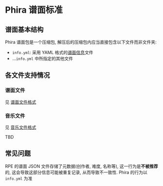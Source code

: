 # Phira 谱面标准

## 谱面基本结构

Phira 谱面包是一个压缩包, 解压后的压缩包内应当直接包含以下文件而非文件夹:

- `info.yml`: 采用 YAML 格式的[谱面信息](./chartinfo.md)文件
- ...`info.yml` 中所指定的其他文件

## 各文件支持情况

### 谱面文件

见 [谱面文件格式](./chart-format/index.md)

### 音乐文件

见 [音乐文件格式](./music.md)

TBD

## 常见问题

RPE 的谱面 JSON 文件存储了元数据(创作者, 难度, 名称等), 这一行为是**不被推荐**的, 这会导致这部分信息可能被重复记录, 从而导致不一致性. Phira 的行为以 `info.yml` 为准
